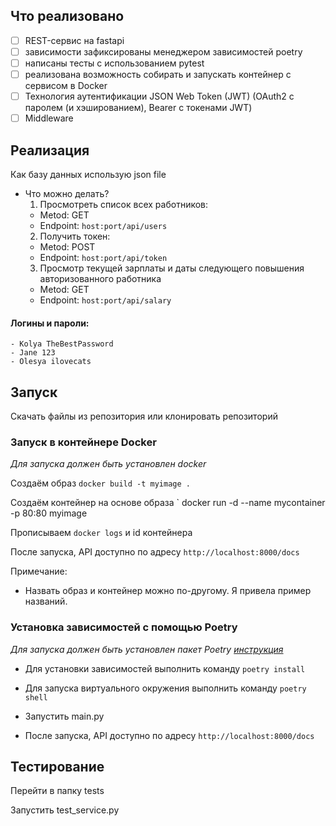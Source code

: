 
## Что реализовано
- [ ] REST-сервис на fastapi
- [ ] зависимости зафиксированы менеджером зависимостей poetry
- [ ] написаны тесты с использованием pytest
- [ ] реализована возможность собирать и запускать контейнер с сервисом в Docker
- [ ] Технология аутентификации JSON Web Token (JWT) (OAuth2 с паролем (и хэшированием), Bearer с токенами JWT)
- [ ] Middleware
## Реализация
Как базу данных использую json file
-  Что можно делать?
   1) Просмотреть список всех работников:
   - Metod: GET
   - Endpoint: `host:port/api/users`
   2) Получить токен:
   - Metod: POST
   - Endpoint: `host:port/api/token`
   3) Просмотр текущей зарплаты и даты следующего повышения авторизованного работника
   - Metod: GET
   - Endpoint: `host:port/api/salary`


#### Логины и пароли:
    - Kolya TheBestPassword
    - Jane 123
    - Olesya ilovecats

## Запуск

Скачать файлы из репозитория или клонировать репозиторий

### Запуск в контейнере Docker

*Для запуска должeн быть установлен docker*

Создаём образ `docker build -t myimage .`

Создаём контейнер на основе образа ` docker run -d --name mycontainer -p 80:80 myimage

Прописываем `docker logs` и id контейнера

После запуска, API доступно по адресу `http://localhost:8000/docs`

Примечание:
- Назвать образ и контейнер можно по-другому. Я привела пример названий.

### Установка зависимостей с помощью Poetry

*Для запуска должен быть установлен пакет Poetry [инструкция](https://python-poetry.org/docs/)*

- Для установки зависимостей выполнить команду `poetry install`

- Для запуска виртуального окружения выполнить команду `poetry shell`

- Запустить main.py 

- После запуска, API доступно по адресу `http://localhost:8000/docs`

## Тестирование

Перейти в папку tests

Запустить test_service.py
